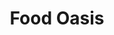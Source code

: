 ---
title: Food Oasis
description: The website is focused on individuals seeking food in Los Angeles who need an up-to-date resource about food pantries and meals. Our mission is to update the existing website, foodoasis.la with a simplified UI and verified data.  Future development goals include creating functionality for referral services that will allow the end user to annotate and update listings through a peer verification system.
image: /assets/images/projects/food-oasis.jpg
alt: "'vegatables beats stacked'"
links: 
  - name: Github
    url: 'https://github.com/foodoasisla'
  - name: Site
    url: 'https://foodoasis.la/'
  - name: Read.me
    url: 'https://github.com/hackforla/food-oasis/blob/master/README.md'
looking: Project Management, Junior Python developers (2) , documentarian (UX) - specifically someone to help with the wiki for onboarding and communicating to stake holders what the project is about.
location: Downtown LA
tools: figma, photoshop, sketch, pencil and paper, phone calls.
partner: seeking
status: Rebooting
---